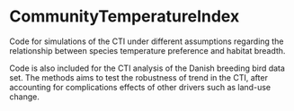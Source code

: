 # CommunityTemperatureIndex

Code for simulations of the CTI under different assumptions regarding the relationship between species temperature preference and habitat breadth.

Code is also included for the CTI analysis of the Danish breeding bird data set.
The methods aims to test the robustness of trend in the CTI, after accounting for complications effects of other drivers such as land-use change.
